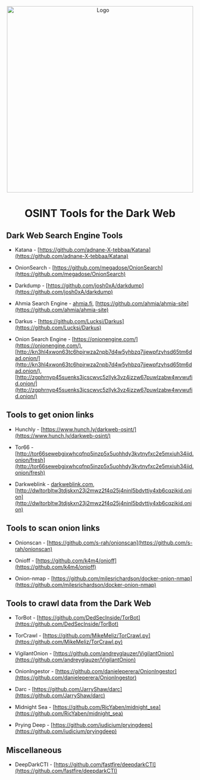 <div align="center">
  <img src="https://github.com/user-attachments/assets/f4a60f29-8a7f-4ef6-9011-a88c65ff8af6" alt="Logo" width="500">
  <h1>OSINT Tools for the Dark Web</h1>
</div>


## Dark Web Search Engine Tools

* Katana - [https://github.com/adnane-X-tebbaa/Katana](https://github.com/adnane-X-tebbaa/Katana)

* OnionSearch - [https://github.com/megadose/OnionSearch](https://github.com/megadose/OnionSearch)

* Darkdump - [https://github.com/josh0xA/darkdump](https://github.com/josh0xA/darkdump)

* Ahmia Search Engine - [ahmia.fi](http://ahmia.fi/), [https://github.com/ahmia/ahmia-site](https://github.com/ahmia/ahmia-site)

* Darkus - [https://github.com/Lucksi/Darkus](https://github.com/Lucksi/Darkus)

* Onion Search Engine - [https://onionengine.com/](https://onionengine.com/), [http://kn3hl4xwon63tc6hpjrwza2npb7d4w5yhbzq7jjewpfzyhsd65tm6dad.onion/](http://kn3hl4xwon63tc6hpjrwza2npb7d4w5yhbzq7jjewpfzyhsd65tm6dad.onion/), [http://zgphrnyp45suenks3jcscwvc5zllyk3vz4izzw67puwlzabw4wvwufid.onion/](http://zgphrnyp45suenks3jcscwvc5zllyk3vz4izzw67puwlzabw4wvwufid.onion/)


## Tools to get onion links

* Hunchly - [https://www.hunch.ly/darkweb-osint/](https://www.hunch.ly/darkweb-osint/)

* Tor66 - [http://tor66sewebgixwhcqfnp5inzp5x5uohhdy3kvtnyfxc2e5mxiuh34iid.onion/fresh](http://tor66sewebgixwhcqfnp5inzp5x5uohhdy3kvtnyfxc2e5mxiuh34iid.onion/fresh)

* Darkweblink - [darkweblink.com](https://darkweblink.com), [http://dwltorbltw3tdjskxn23j2mwz2f4q25j4ninl5bdvttiy4xb6cqzikid.onion](http://dwltorbltw3tdjskxn23j2mwz2f4q25j4ninl5bdvttiy4xb6cqzikid.onion)


## Tools to scan onion links

* Onionscan - [https://github.com/s-rah/onionscan](https://github.com/s-rah/onionscan)

* Onioff - [https://github.com/k4m4/onioff](https://github.com/k4m4/onioff)

* Onion-nmap - [https://github.com/milesrichardson/docker-onion-nmap](https://github.com/milesrichardson/docker-onion-nmap)


## Tools to crawl data from the Dark Web

* TorBot - [https://github.com/DedSecInside/TorBot](https://github.com/DedSecInside/TorBot)

* TorCrawl - [https://github.com/MikeMeliz/TorCrawl.py](https://github.com/MikeMeliz/TorCrawl.py)

* VigilantOnion - [https://github.com/andreyglauzer/VigilantOnion](https://github.com/andreyglauzer/VigilantOnion)

* OnionIngestor - [https://github.com/danieleperera/OnionIngestor](https://github.com/danieleperera/OnionIngestor)

* Darc - [https://github.com/JarryShaw/darc](https://github.com/JarryShaw/darc)

* Midnight Sea - [https://github.com/RicYaben/midnight_sea](https://github.com/RicYaben/midnight_sea)

* Prying Deep - [https://github.com/iudicium/pryingdeep](https://github.com/iudicium/pryingdeep)

## Miscellaneous

* DeepDarkCTI - [https://github.com/fastfire/deepdarkCTI](https://github.com/fastfire/deepdarkCTI)
